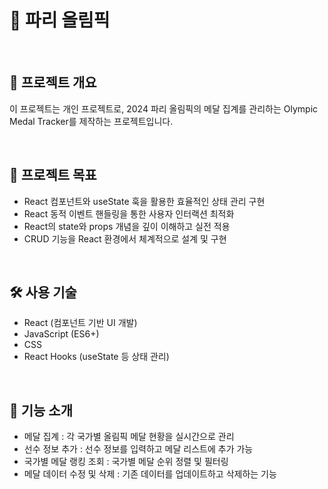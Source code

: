 # 🏅 파리 올림픽  

<br>

## 📌 프로젝트 개요  
이 프로젝트는 개인 프로젝트로, 2024 파리 올림픽의 메달 집계를 관리하는 Olympic Medal Tracker를 제작하는 프로젝트입니다.  

<br>

## 🎯 프로젝트 목표  
- React 컴포넌트와 useState 훅을 활용한 효율적인 상태 관리 구현  
- React 동적 이벤트 핸들링을 통한 사용자 인터랙션 최적화  
- React의 state와 props 개념을 깊이 이해하고 실전 적용  
- CRUD 기능을 React 환경에서 체계적으로 설계 및 구현

<br>

## 🛠️ 사용 기술  
- React (컴포넌트 기반 UI 개발)  
- JavaScript (ES6+)  
- CSS  
- React Hooks (useState 등 상태 관리)

<br>

## 🚀 기능 소개  
- 메달 집계 : 각 국가별 올림픽 메달 현황을 실시간으로 관리  
- 선수 정보 추가 : 선수 정보를 입력하고 메달 리스트에 추가 가능  
- 국가별 메달 랭킹 조회 : 국가별 메달 순위 정렬 및 필터링  
- 메달 데이터 수정 및 삭제 : 기존 데이터를 업데이트하고 삭제하는 기능  
